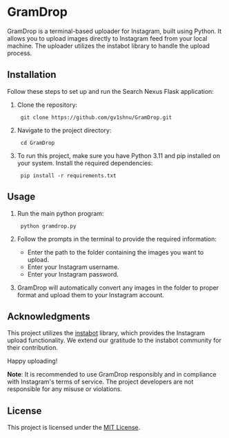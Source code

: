 # GramDrop
GramDrop is a terminal-based uploader for Instagram, built using Python. It allows you to upload images directly to Instagram feed from your local machine. The uploader utilizes the instabot library to handle the upload process.

## Installation

Follow these steps to set up and run the Search Nexus Flask application:

1. Clone the repository:
	
   		git clone https://github.com/gv1shnu/GramDrop.git

2. Navigate to the project directory:
	
   		cd GramDrop

3. To run this project, make sure you have Python 3.11 and pip installed on your system. Install the required dependencies:
	
		pip install -r requirements.txt

## Usage

1. Run the main python program:

		python gramdrop.py

2. Follow the prompts in the terminal to provide the required information:

   - Enter the path to the folder containing the images you want to upload.
   - Enter your Instagram username.
   - Enter your Instagram password.

3. GramDrop will automatically convert any images in the folder to proper format and upload them to your Instagram account.

## Acknowledgments 

This project utilizes the [instabot](https://pypi.org/project/instabot/) library, which provides the Instagram upload functionality. We extend our gratitude to the instabot community for their contribution.

Happy uploading!

**Note**: It is recommended to use GramDrop responsibly and in compliance with Instagram's terms of service. The project developers are not responsible for any misuse or violations.

## License

This project is licensed under the [MIT License](LICENSE).